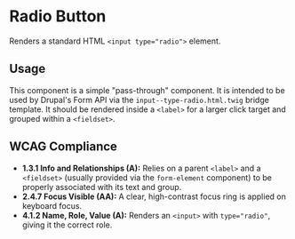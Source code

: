 # Radio Button

Renders a standard HTML `<input type="radio">` element.

## Usage

This component is a simple "pass-through" component. It is intended to be used
by Drupal's Form API via the `input--type-radio.html.twig` bridge template. It
should be rendered inside a `<label>` for a larger click target and grouped
within a `<fieldset>`.

## WCAG Compliance

- **1.3.1 Info and Relationships (A):** Relies on a parent `<label>` and
  a `<fieldset>` (usually provided via the `form-element` component) to be
  properly associated with its text and group.
- **2.4.7 Focus Visible (AA):** A clear, high-contrast focus ring is applied on
  keyboard focus.
- **4.1.2 Name, Role, Value (A):** Renders an `<input>` with `type="radio"`,
  giving it the correct role.
